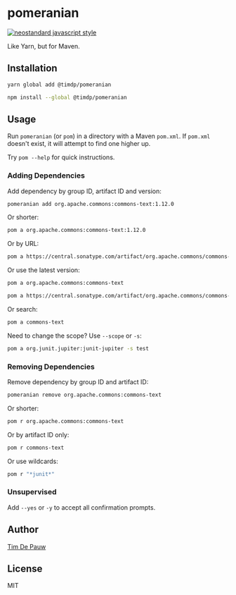 # pomeranian

[![neostandard javascript style](https://img.shields.io/badge/code_style-neostandard-7fffff?style=flat&labelColor=ff80ff)](https://github.com/neostandard/neostandard)

Like Yarn, but for Maven.

## Installation

```bash
yarn global add @timdp/pomeranian
```

```bash
npm install --global @timdp/pomeranian
```

## Usage

Run `pomeranian` (or `pom`) in a directory with a Maven `pom.xml`. If `pom.xml`
doesn't exist, it will attempt to find one higher up.

Try `pom --help` for quick instructions.

### Adding Dependencies

Add dependency by group ID, artifact ID and version:

```bash
pomeranian add org.apache.commons:commons-text:1.12.0
```

Or shorter:

```bash
pom a org.apache.commons:commons-text:1.12.0
```

Or by URL:

```bash
pom a https://central.sonatype.com/artifact/org.apache.commons/commons-text/1.12.0
```

Or use the latest version:

```bash
pom a org.apache.commons:commons-text
```

```bash
pom a https://central.sonatype.com/artifact/org.apache.commons/commons-text
```

Or search:

```bash
pom a commons-text
```

Need to change the scope? Use `--scope` or `-s`:

```bash
pom a org.junit.jupiter:junit-jupiter -s test
```

### Removing Dependencies

Remove dependency by group ID and artifact ID:

```bash
pomeranian remove org.apache.commons:commons-text
```

Or shorter:

```bash
pom r org.apache.commons:commons-text
```

Or by artifact ID only:

```bash
pom r commons-text
```

Or use wildcards:

```bash
pom r "*junit*"
```

### Unsupervised

Add `--yes` or `-y` to accept all confirmation prompts.

## Author

[Tim De Pauw](https://tmdpw.eu/)

## License

MIT
